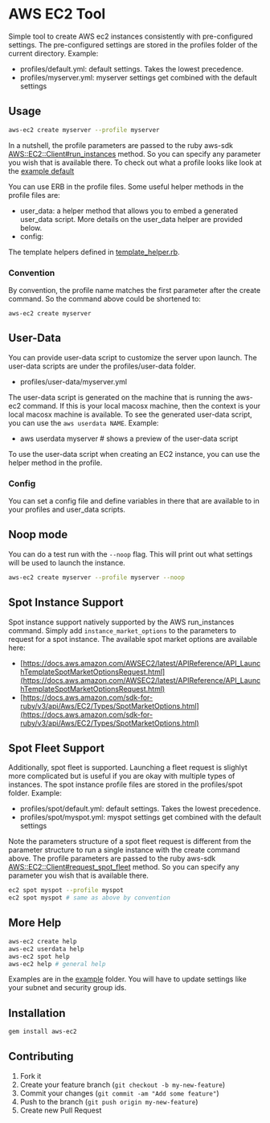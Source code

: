 # AWS EC2 Tool

Simple tool to create AWS ec2 instances consistently with pre-configured settings.  The pre-configured settings are stored in the profiles folder of the current directory.
Example:

* profiles/default.yml: default settings.  Takes the lowest precedence.
* profiles/myserver.yml: myserver settings get combined with the default settings

## Usage

```sh
aws-ec2 create myserver --profile myserver
```

In a nutshell, the profile parameters are passed to the ruby aws-sdk [AWS::EC2::Client#run_instances](https://docs.aws.amazon.com/sdk-for-ruby/v3/api/Aws/EC2/Client.html#run_instances-instance_method) method.  So you can specify any parameter you wish that is available there. To check out what a profile looks like look at the [example default](example/profiles/default.yml)

You can use ERB in the profile files. Some useful helper methods in the profile files are:

* user_data: a helper method that allows you to embed a generated user_data script.  More details on the user_data helper are provided below.
* config:

The template helpers defined in [template_helper.rb](lib/aws_ec2/template_helper.rb).

### Convention

By convention, the profile name matches the first parameter after the create command.  So the command above could be shortened to:

```
aws-ec2 create myserver
```

## User-Data

You can provide user-data script to customize the server upon launch.  The user-data scripts are under the profiles/user-data folder.

* profiles/user-data/myserver.yml

The user-data script is generated on the machine that is running the aws-ec2 command. If this is your local macosx machine, then the context is your local macosx machine is available. To see the generated user-data script, you can use the `aws userdata NAME`.  Example:

* aws userdata myserver # shows a preview of the user-data script

To use the user-data script when creating an EC2 instance, you can use the helper method in the profile.

### Config

You can set a config file and define variables in there that are available to in your profiles and user_data scripts.

## Noop mode

You can do a test run with the `--noop` flag.  This will print out what settings will be used to launch the instance.

```sh
aws-ec2 create myserver --profile myserver --noop
```

## Spot Instance Support

Spot instance support natively supported by the AWS run_instances command.  Simply add `instance_market_options` to the parameters to request for a spot instance.  The available spot market options are available here:

* [https://docs.aws.amazon.com/AWSEC2/latest/APIReference/API_LaunchTemplateSpotMarketOptionsRequest.html](https://docs.aws.amazon.com/AWSEC2/latest/APIReference/API_LaunchTemplateSpotMarketOptionsRequest.html)
* [https://docs.aws.amazon.com/sdk-for-ruby/v3/api/Aws/EC2/Types/SpotMarketOptions.html](https://docs.aws.amazon.com/sdk-for-ruby/v3/api/Aws/EC2/Types/SpotMarketOptions.html)

## Spot Fleet Support

Additionally, spot fleet is supported.  Launching a fleet request is slighlyt more complicated but is useful if you are okay with multiple types of instances.  The spot instance profile files are stored in the profiles/spot folder.  Example:

* profiles/spot/default.yml: default settings.  Takes the lowest precedence.
* profiles/spot/myspot.yml: myspot settings get combined with the default settings

Note the parameters structure of a spot fleet request is different from the parameter structure to run a single instance with the create command above. The profile parameters are passed to the ruby aws-sdk [AWS::EC2::Client#request_spot_fleet](https://docs.aws.amazon.com/sdk-for-ruby/v3/api/Aws/EC2/Client.html#request_spot_fleet-instance_method) method.  So you can specify any parameter you wish that is available there.

```sh
ec2 spot myspot --profile myspot
ec2 spot myspot # same as above by convention
```

## More Help

```sh
aws-ec2 create help
aws-ec2 userdata help
aws-ec2 spot help
aws-ec2 help # general help
```

Examples are in the [example](example) folder.  You will have to update settings like your subnet and security group ids.

## Installation

```sh
gem install aws-ec2
```

## Contributing

1. Fork it
2. Create your feature branch (`git checkout -b my-new-feature`)
3. Commit your changes (`git commit -am "Add some feature"`)
4. Push to the branch (`git push origin my-new-feature`)
5. Create new Pull Request
